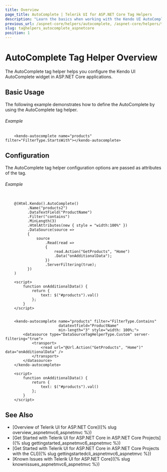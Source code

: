 ```yaml
---
title: Overview
page_title: AutoComplete | Telerik UI for ASP.NET Core Tag Helpers
description: "Learn the basics when working with the Kendo UI AutoComplete tag helper for ASP.NET Core (MVC 6 or ASP.NET Core MVC)."
previous_url: /aspnet-core/helpers/autocomplete, /aspnet-core/helpers/tag-helpers/autocomplete
slug: taghelpers_autocomplete_aspnetcore
position: 1
---
```


# AutoComplete Tag Helper Overview

The AutoComplete tag helper helps you configure the Kendo UI AutoComplete widget in ASP.NET Core applications.

## Basic Usage

The following example demonstrates how to define the AutoComplete by using the AutoComplete tag helper.

###### Example

        <kendo-autocomplete name="products" filter="FilterType.StartsWith"></kendo-autocomplete>

## Configuration

The AutoComplete tag helper configuration options are passed as attributes of the tag.

###### Example

```tab-cshtml

    @(Html.Kendo().AutoComplete()
          .Name("products2")
          .DataTextField("ProductName")
          .Filter("contains")
          .MinLength(3)
          .HtmlAttributes(new { style = "width:100%" })
          .DataSource(source =>
          {
              source
                  .Read(read =>
                  {
                      read.Action("GetProducts", "Home")
                      .Data("onAdditionalData");
                  })
                  .ServerFiltering(true);
          })
    )

    <script>
        function onAdditionalData() {
            return {
                text: $("#products").val()
            };
        }
    </script>
```
```tab-tagHelper

    <kendo-autocomplete name="products" filter="FilterType.Contains"
                        datatextfield="ProductName"
                        min-length="3" style="width: 100%;">
        <datasource type="DataSourceTagHelperType.Custom" server-filtering="true">
            <transport>
                <read url="@Url.Action("GetProducts", "Home")" data="onAdditionalData" />
            </transport>
        </datasource>
    </kendo-autocomplete>

    <script>
        function onAdditionalData() {
            return {
                text: $("#products").val()
            };
        }
    </script>
```

## See Also

* [Overview of Telerik UI for ASP.NET Core]({% slug overview_aspnetmvc6_aspnetmvc %})
* [Get Started with Telerik UI for ASP.NET Core in ASP.NET Core Projects]({% slug gettingstarted_aspnetmvc6_aspnetmvc %})
* [Get Started with Telerik UI for ASP.NET Core in ASP.NET Core Projects with the CLI]({% slug gettingstartedcli_aspnetmvc6_aspnetmvc %})
* [Known Issues with Telerik UI for ASP.NET Core]({% slug knownissues_aspnetmvc6_aspnetmvc %})
